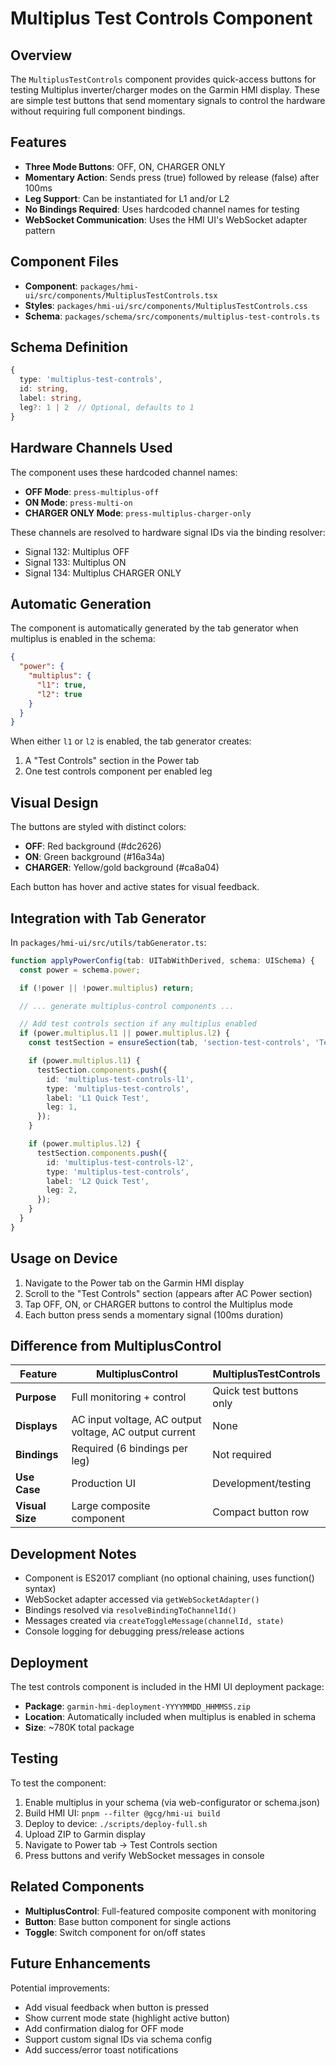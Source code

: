 # Multiplus Test Controls Component

## Overview

The `MultiplusTestControls` component provides quick-access buttons for testing Multiplus inverter/charger modes on the Garmin HMI display. These are simple test buttons that send momentary signals to control the hardware without requiring full component bindings.

## Features

- **Three Mode Buttons**: OFF, ON, CHARGER ONLY
- **Momentary Action**: Sends press (true) followed by release (false) after 100ms
- **Leg Support**: Can be instantiated for L1 and/or L2
- **No Bindings Required**: Uses hardcoded channel names for testing
- **WebSocket Communication**: Uses the HMI UI's WebSocket adapter pattern

## Component Files

- **Component**: `packages/hmi-ui/src/components/MultiplusTestControls.tsx`
- **Styles**: `packages/hmi-ui/src/components/MultiplusTestControls.css`
- **Schema**: `packages/schema/src/components/multiplus-test-controls.ts`

## Schema Definition

```typescript
{
  type: 'multiplus-test-controls',
  id: string,
  label: string,
  leg?: 1 | 2  // Optional, defaults to 1
}
```

## Hardware Channels Used

The component uses these hardcoded channel names:

- **OFF Mode**: `press-multiplus-off`
- **ON Mode**: `press-multi-on`
- **CHARGER ONLY Mode**: `press-multiplus-charger-only`

These channels are resolved to hardware signal IDs via the binding resolver:

- Signal 132: Multiplus OFF
- Signal 133: Multiplus ON
- Signal 134: Multiplus CHARGER ONLY

## Automatic Generation

The component is automatically generated by the tab generator when multiplus is enabled in the schema:

```json
{
  "power": {
    "multiplus": {
      "l1": true,
      "l2": true
    }
  }
}
```

When either `l1` or `l2` is enabled, the tab generator creates:

1. A "Test Controls" section in the Power tab
2. One test controls component per enabled leg

## Visual Design

The buttons are styled with distinct colors:

- **OFF**: Red background (#dc2626)
- **ON**: Green background (#16a34a)
- **CHARGER**: Yellow/gold background (#ca8a04)

Each button has hover and active states for visual feedback.

## Integration with Tab Generator

In `packages/hmi-ui/src/utils/tabGenerator.ts`:

```typescript
function applyPowerConfig(tab: UITabWithDerived, schema: UISchema) {
  const power = schema.power;

  if (!power || !power.multiplus) return;

  // ... generate multiplus-control components ...

  // Add test controls section if any multiplus enabled
  if (power.multiplus.l1 || power.multiplus.l2) {
    const testSection = ensureSection(tab, 'section-test-controls', 'Test Controls');

    if (power.multiplus.l1) {
      testSection.components.push({
        id: 'multiplus-test-controls-l1',
        type: 'multiplus-test-controls',
        label: 'L1 Quick Test',
        leg: 1,
      });
    }

    if (power.multiplus.l2) {
      testSection.components.push({
        id: 'multiplus-test-controls-l2',
        type: 'multiplus-test-controls',
        label: 'L2 Quick Test',
        leg: 2,
      });
    }
  }
}
```

## Usage on Device

1. Navigate to the Power tab on the Garmin HMI display
2. Scroll to the "Test Controls" section (appears after AC Power section)
3. Tap OFF, ON, or CHARGER buttons to control the Multiplus mode
4. Each button press sends a momentary signal (100ms duration)

## Difference from MultiplusControl

| Feature         | MultiplusControl                                       | MultiplusTestControls   |
| --------------- | ------------------------------------------------------ | ----------------------- |
| **Purpose**     | Full monitoring + control                              | Quick test buttons only |
| **Displays**    | AC input voltage, AC output voltage, AC output current | None                    |
| **Bindings**    | Required (6 bindings per leg)                          | Not required            |
| **Use Case**    | Production UI                                          | Development/testing     |
| **Visual Size** | Large composite component                              | Compact button row      |

## Development Notes

- Component is ES2017 compliant (no optional chaining, uses function() syntax)
- WebSocket adapter accessed via `getWebSocketAdapter()`
- Bindings resolved via `resolveBindingToChannelId()`
- Messages created via `createToggleMessage(channelId, state)`
- Console logging for debugging press/release actions

## Deployment

The test controls component is included in the HMI UI deployment package:

- **Package**: `garmin-hmi-deployment-YYYYMMDD_HHMMSS.zip`
- **Location**: Automatically included when multiplus is enabled in schema
- **Size**: ~780K total package

## Testing

To test the component:

1. Enable multiplus in your schema (via web-configurator or schema.json)
2. Build HMI UI: `pnpm --filter @gcg/hmi-ui build`
3. Deploy to device: `./scripts/deploy-full.sh`
4. Upload ZIP to Garmin display
5. Navigate to Power tab → Test Controls section
6. Press buttons and verify WebSocket messages in console

## Related Components

- **MultiplusControl**: Full-featured composite component with monitoring
- **Button**: Base button component for single actions
- **Toggle**: Switch component for on/off states

## Future Enhancements

Potential improvements:

- Add visual feedback when button is pressed
- Show current mode state (highlight active button)
- Add confirmation dialog for OFF mode
- Support custom signal IDs via schema config
- Add success/error toast notifications
